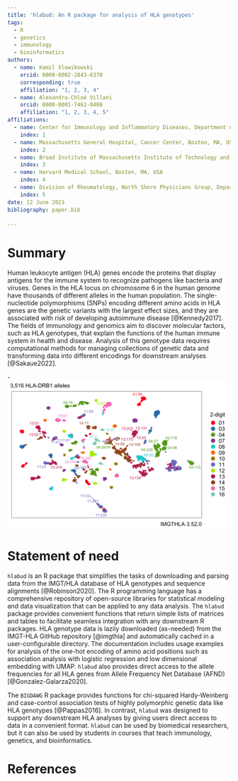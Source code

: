 ```yaml
---
title: 'hlabud: An R package for analysis of HLA genotypes'
tags:
  - R
  - genetics
  - immunology
  - bioinformatics
authors:
  - name: Kamil Slowikowski
	orcid: 0000-0002-2843-6370
	corresponding: true
    affiliation: "1, 2, 3, 4"
  - name: Alexandra-Chloé Villani
	orcid: 0000-0001-7461-0408
    affiliation: "1, 2, 3, 4, 5"
affiliations:
  - name: Center for Immunology and Inflammatory Diseases, Department of Medicine, Massachusetts General Hospital, Boston, MA, USA 
    index: 1
  - name: Massachusetts General Hospital, Cancer Center, Boston, MA, USA 
    index: 2
  - name: Broad Institute of Massachusetts Institute of Technology and Harvard, Cambridge, MA, USA
    index: 3
  - name: Harvard Medical School, Boston, MA, USA
	index: 4
  - name: Division of Rheumatology, North Shore Physicians Group, Department of Medicine, Mass General Brigham Healthcare Center, Lynn, MA, USA
	index: 5
date: 12 June 2023
bibliography: paper.bib

---
```


# Summary

Human leukocyte antigen (HLA) genes encode the proteins that display antigens for the immune system to recognize pathogens like bacteria and viruses.
Genes in the HLA locus on chromosome 6 in the human genome have thousands of different alleles in the human population.
The single-nucleotide polymorphisms (SNPs) encoding different amino acids in HLA genes are the genetic variants with the largest effect sizes, and they are associated with risk of developing autoimmune disease [@Kennedy2017].
The fields of immunology and genomics aim to discover molecular factors, such as HLA genotypes, that explain the functions of the human immune system in health and disease.
Analysis of this genotype data requires computational methods for managing collections of genetic data and transforming data into different encodings for downstream analyses [@Sakaue2022].

-![HLA-DRB1 genotypes embedded with UMAP](vignettes/examples_files/figure-html/umap1-1.png)


# Statement of need

`hlabud` is an R package that simplifies the tasks of downloading and parsing data from the IMGT/HLA database of HLA genotypes and sequence alignments [@Robinson2020].
The R programming language has a comprehensive repository of open-source libraries for statistical modeling and data visualization that can be applied to any data analysis.
The `hlabud` package provides convenient functions that return simple lists of matrices and tables to facilitate seamless integration with any downstream R packages.
HLA genotype data is lazily downloaded (as-needed) from the IMGT-HLA GitHub repository [@imgthla] and automatically cached in a user-configurable directory.
The documentation includes usage examples for analysis of the one-hot encoding of amino acid positions such as association analysis with logistic regression and low dimensional embedding with UMAP.
`hlabud` also provides direct access to the allele frequencies for all HLA genes from Allele Frequency Net Database (AFND) [@Gonzalez-Galarza2020].

The `BIGDAWG` R package provides functions for chi-squared Hardy-Weinberg and case-control association tests of highly polymorphic genetic data like HLA genotypes [@Pappas2016].
In contrast, `hlabud` was designed to support any downstream HLA analyses by giving users direct access to data in a convenient format.
`hlabud` can be used by biomedical researchers, but it can also be used by students in courses that teach immunology, genetics, and bioinformatics.


# References


